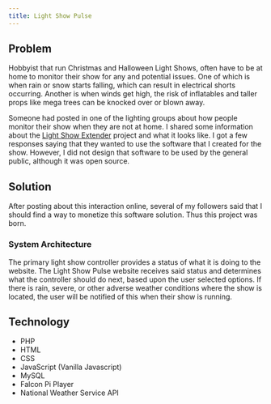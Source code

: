 ```yaml
---
title: Light Show Pulse
---
```


## Problem

Hobbyist that run Christmas and Halloween Light Shows, often have to be at home to monitor their
show for any and potential issues. One of which is when rain or snow starts falling, which can result in electrical shorts
occurring. Another is when winds get high, the risk of inflatables and taller props like mega trees 
can be knocked over or blown away. 

Someone had posted in one of the lighting groups about how people monitor their show when they are not at home. 
I shared some information about the [Light Show Extender](/projects/light-show-extender) project and what it 
looks like. I got a few responses saying that they wanted to use the software that I created for the show. However, 
I did not design that software to be used by the general public, although it was open source.

## Solution

After posting about this interaction online, several of my followers said that I should find a way to monetize 
this software solution. Thus this project was born. 

### System Architecture

The primary light show controller provides a status of what it is doing to the website. 
The Light Show Pulse website receives said status and determines what the controller should do next, based 
upon the user selected options.
If there is rain, severe, or other adverse weather conditions 
where the show is located, the user will be notified of this when their show is running.


## Technology

* PHP
* HTML
* CSS
* JavaScript (Vanilla Javascript)
* MySQL
* Falcon Pi Player
* National Weather Service API
